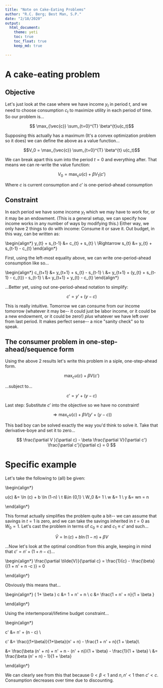 ```yaml
---
title: "Note on Cake-Eating Problems"
author: "R.C. Berg; Best Man, S.P."
date: "2/18/2020"
output: 
  html_document:
    theme: yeti
    toc: true
    toc_float: true
    keep_md: true
  
---
```




# A cake-eating problem

## Objective

Let's just look at the case where we have income $y_t$ in period $t$, and we need to choose consumption $c_t$ to maximize utility in each period of time. So our problem is...

$$ \max_{\vec{c}} \sum_{t=0}^{T} \beta^{t}u(c_t)$$ 

Supposing this actually has a maximum (It's a convex optimization problem so it does) we can define the above as a value function...

$$V_0 = \max_{\vec{c}} \sum_{t=0}^{T} \beta^{t} u(c_t)$$

We can break apart this sum into the period $t=0$ and everything after. That means we can re-write the value function:

$$V_0 = \max_{c} u(c) + \beta V_{1}(c')$$

Where $c$ is current consumption and $c'$ is one-period-ahead consumption

## Constraint

In each period we have some income $y_t$ which we may have to work for, or it may be an endowment. (This is a general setup, we can specify how income works in any number of ways by modifying this.) Either way, we only have 2 things to do with income: Consume it or save it. Out budget, in this way, can be written as:

\begin{align*} y_{t} + s_{t-1} &= c_{t} + s_{t} \\ \Rightarrow s_{t} &= y_{t} + s_{t-1} - c_{t}
\end{align*}

First, using the left-most equality above, we can write one-period-ahead consumption like so...

\begin{align*} c_{t+1} &= y_{t+1} + s_{t} - s_{t-1} \\ &= y_{t+1} + (y_{t} + s_{t-1} - c_{t})  - s_{t-1} \\ &= y_{t+1} + y_{t} - c_{t}
\end{align*}

...Better yet, using out one-period-ahead notation to simplify:

$$ c' = y' + (y - c)$$

This is really intuitive. Tomorrow we can consume from our income tomorrow (whatever it may be-- it could just be labor income, or it could be a new endowment, or it could be zero!) *plus* whatever we have left over from last period. It makes perfect sense-- a nice "sanity check" so to speak.

## The consumer problem in one-step-ahead/sequence form

Using the above 2 results let's write this problem in a siple, one-step-ahead form.

$$ \max_{c} u(c) + \beta V(c')$$

...subject to...

$$ c' =  y' + (y - c)$$

Last step: Substitute $c'$ into the objective so we have no constraint!

$$ \Rightarrow \max_{c} u(c) + \beta V(y' + (y - c))$$

This bad boy can be solved exactly the way you'd think to solve it. Take that derivative-boye and set it to zero...

$$ \frac{\partial V }{\partial c} - \beta \frac{\partial V}{\partial c'} \frac{\partial c'}{\partial c} = 0 $$

# Specific example

Let's take the following to (all) be given:

\begin{align*}

u(c) &= \ln (c) + b \ln (1-n) \\
t &\in \{0,1\} \\
W_0 &= 1 \\
w &= 1 \\ 
y &= wn = n 

\end{align*}

This format actually simplifies the problem quite a bit-- we can assume that savings in  $t=1$ is zero, and we can take the savings inherited in $t=0$ as $W_0 = 1$. Let's cast the problem in terms of $c_0 \equiv c$ and $c_1 \equiv c'$ and such...

$$ \tilde{V} = \ln (c) + b \ln (1-n) + \beta V $$

...Now let's look at the optimal condition from this angle, keeping in mind that $c' = n' + (1 + n - c)$...

\begin{align*} \frac{\partial \tilde{V}}{\partial c} = \frac{1}{c} - \frac{\beta}{(1 + n' + n -c )} = 0 

\end{align*}

Obviously this means that...

\begin{align*} 
( 1+ \beta ) c &= 1 + n' + n \\
c &= \frac{1 + n' + n}{1 + \beta }

\end{align*}

Using the intertemporal/lifetime budget constraint...

\begin{align*}

 c' &=  n' + (n - c) \\
 
c' &= \frac{(1+\beta)}{1+\beta}(n' + n) - \frac{1 + n' + n}{1 + \beta}\\ 

&= \frac{\beta (n' + n) + n' + n - (n' + n)}{1 + \beta} - \frac{1}{1 + \beta} \\
&= \frac{\beta (n' + n) - 1}{1 + \beta}

\end{align*} 

We can clearly see from this that because $0 < \beta < 1$ and $n, n' < 1$ then $c' < c$. Consumption decreases over time due to discounting. 
